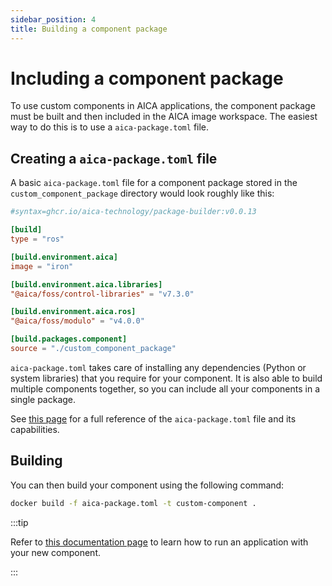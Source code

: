 ```yaml
---
sidebar_position: 4
title: Building a component package
---
```


# Including a component package

To use custom components in AICA applications, the component package must be built and then included in the AICA image
workspace. The easiest way to do this is to use a `aica-package.toml` file.

## Creating a `aica-package.toml` file

A basic `aica-package.toml` file for a component package stored in the `custom_component_package` directory would look
roughly like this:

```toml
#syntax=ghcr.io/aica-technology/package-builder:v0.0.13

[build]
type = "ros"

[build.environment.aica]
image = "iron"

[build.environment.aica.libraries]
"@aica/foss/control-libraries" = "v7.3.0"

[build.environment.aica.ros]
"@aica/foss/modulo" = "v4.0.0"

[build.packages.component]
source = "./custom_component_package"
```

`aica-package.toml` takes care of installing any dependencies (Python or system libraries) that you require for
your component. It is also able to build multiple components together, so you can include all your components in a
single package.

See [this page](./05-aica-package-toml.md) for a full reference of the `aica-package.toml` file and its capabilities.

## Building

You can then build your component using the following command:

```bash
docker build -f aica-package.toml -t custom-component .
```

:::tip

Refer to [this documentation page](../../getting-started/installation#configuring-a-runtime-image-with-add-on-packages)
to learn how to run an application with your new component.

:::
